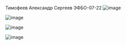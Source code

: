 Тимофеев Александр Сергеев ЭФБО-07-22
![image](https://github.com/user-attachments/assets/6cef2c99-721a-434e-80c8-503629b8b8d3)

![image](https://github.com/user-attachments/assets/34276ac7-0d6d-4505-8307-f043fdca9678)

![image](https://github.com/user-attachments/assets/1e8333d1-fe18-4275-98be-130297ac2c2d)

![image](https://github.com/user-attachments/assets/90243fd0-7d80-472e-a0f8-cb266ce43a6a)
